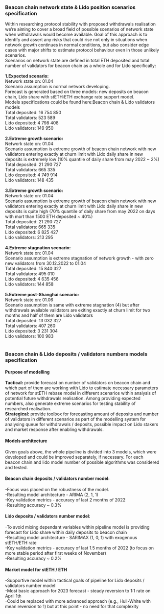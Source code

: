 <h3>Beacon chain network state & Lido position scenarios specification</h3>

Within researching protocol stability with proposed withdrawals realisation we’re aiming to cover a broad field of possible scenarios of network state when withdrawals would become available. Goal of this approach is to identify and assert any risks that could rise not only in situations when network growth continues in normal conditions, but also consider edge cases with major shifts to estimate protocol behaviour even in those unlikely scenarios.
<br>
Scenarios on network state are defined in total ETH deposited and total number of validators for beacon chain as a whole and for Lido specifically:<br><br>
<b>1.Expected scenario:</b><br>
Network state on: 01.04<br>
Scenario assumption is normal network developing.<br>
Forecast is generated based on three models: new deposits on beacon chain, Lido share with stETH:ETH exchange rate support model.<br>
Models specifications could be found here:Beacon chain & Lido validators models<br>
Total deposited: 16 754 850<br>
Total validators: 523 589<br>
Lido deposited: 4 798 408<br>
Lido validators: 149 950<br><br>
<b>2.Extreme  growth scenario:</b><br>
Network state on: 01.04<br>
Scenario assumption is extreme growth of beacon chain network with new validators entering exactly at churn limit with Lido daily share in new deposits is extremely low (10% quantile of daily share from may 2022 ~ 2%)<br>
Total deposited: 21 290 727<br>
Total validators: 665 335<br>
Lido deposited: 4 749 914<br>
Lido validators: 148 435<br><br>
<b>3.Extreme  growth scenario:</b><br>
Network state on: 01.04<br>
Scenario assumption is extreme growth of beacon chain network with new validators entering exactly at churn limit with Lido daily share in new deposits is quite high (70% quantile of daily share from may 2022 on days with mort than 1500 ETH deposited ~ 40%)<br>
Total deposited: 21 290 727<br>
Total validators: 665 335<br>
Lido deposited: 6 825 427<br>
Lido validators: 213 295<br><br>
<b>4.Extreme  stagnation scenario:</b><br>
Network state on: 01.04<br>
Scenario assumption is extreme stagnation of network growth - with zero new validators from 30.12.2022 to 01.04<br>
Total deposited: 15 840 327<br>
Total validators: 495 010<br>
Lido deposited: 4 635 456<br>
Lido validators: 144 858<br><br>
<b>5.Extreme  post-Shanghai scenario:</b><br>
Network state on: 01.06<br>
Scenario assumption is same with extreme stagnation (4) but after withdrawals available validators are exiting exactly at churn limit for two months and half of them are Lido validators<br>
Total deposited: 13 032 327<br>
Total validators: 407 260<br>
Lido deposited: 3 231 304<br>
Lido validators: 100 983<br><br>



<h3>Beacon chain & Lido deposits / validators numbers models specification</h3>
<h4>Purpose of modelling </h4>
<b>Tactical:</b> provide forecast on number of validators on beacon chain and which part of them are working with Lido to estimate necessary parameters of network for stETH rebase model in different scenarios within analysis of potential future withdrawals realisation. Among providing expected numbers, also generate extreme scenarios for testing stability of researched realisation. <br>
<b>Strategical:</b> provide toolbox for forecasting amount of deposits and number of validators in different scenarios as part of the modelling system for analysing queue for withdrawals / deposits, possible impact on Lido stakers and market response after enabling withdrawals.
<h4>Models architecture</h4>
Given goals above, the whole pipeline is divided into 3 models, which were developed and could be improved separately, if necessary.
For each beacon chain and lido model number of possible algorithms was considered and tested. <br>
<h4>Beacon chain deposits / validators number model:</h4>
-Focus was placed on the robustness of the model.<br>
-Resulting model architecture - ARIMA (2, 1, 1)<br>
-Key validation metrics - accuracy of last 2 months of 2022<br>
-Resulting accuracy ~ 0.3%<br>
<h4>Lido deposits / validators number model:</h4>
-To avoid mixing dependant variables within pipeline model is providing forecast for Lido share within daily deposits to beacon chain<br>
-Resulting model architecture - SARIMAX (1, 0, 1) with exogenous stETH/ETH rate<br>
-Key validation metrics - accuracy of last 1.5 months of 2022 (to focus on more stable period after first weeks of November)<br>
-Resulting accuracy ~ 0.2%<br>
<h4>Market model for stETH / ETH</h4>
-Supportive model within tactical goals of pipeline for Lido deposits / validators number model<br>
-Most basic approach for 2023 forecast - steady reversion to 1:1 rate on April 1th<br>
-Could be replaced with more advanced approach (e.g., Hull-White with mean reversion to 1) but at this point - no need for that complexity
